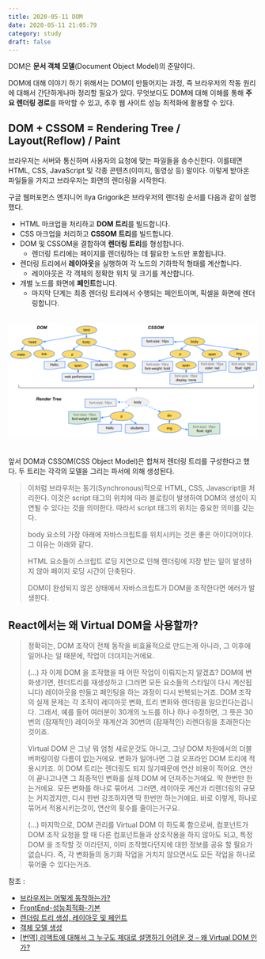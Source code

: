 ```yaml
---
title: 2020-05-11 DOM
date: 2020-05-11 21:05:79
category: study
draft: false
---
```


DOM은 **문서 객체 모델**(Document Object Model)의 준말이다.

DOM에 대해 이야기 하기 위해서는 DOM이 만들어지는 과정, 즉 브라우저의 작동 원리에 대해서 간단하게나마 정리할 필요가 있다. 무엇보다도 DOM에 대해 이해를 통해 **주요 렌더링 경로**를 파악할 수 있고, 추후 웹 사이트 성능 최적화에 활용할 수 있다.

## DOM + CSSOM = Rendering Tree / Layout(Reflow) / Paint

브라우저는 서버와 통신하며 사용자의 요청에 맞는 파일들을 송수신한다. 이를테면 HTML, CSS, JavaScript 및 각종 콘텐츠(이미지, 동영상 등) 말이다. 이렇게 받아온 파일들을 가지고 브라우저는 화면의 렌더링을 시작한다.

구글 웹퍼포먼스 엔지니어 Ilya Grigorik은 브라우저의 렌더링 순서를 다음과 같이 설명했다.

- HTML 마크업을 처리하고 **DOM 트리**를 빌드합니다.
- CSS 마크업을 처리하고 **CSSOM 트리**를 빌드합니다.
- DOM 및 CSSOM을 결합하여 **렌더링 트리**를 형성합니다.
  - 렌더링 트리에는 페이지를 렌더링하는 데 필요한 노드만 포함됩니다.
- 렌더링 트리에서 **레이아웃**을 실행하여 각 노드의 기하학적 형태를 계산합니다.
  - 레이아웃은 각 객체의 정확한 위치 및 크기를 계산합니다.
- 개별 노드를 화면에 **페인트**합니다.
  - 마지막 단계는 최종 렌더링 트리에서 수행되는 페인트이며, 픽셀을 화면에 렌더링합니다.

<br>

<div align="center"><img src="./images/051101.png"/></div>

<br>

앞서 DOM과 CSSOM(CSS Object Model)은 합쳐져 렌더링 트리를 구성한다고 했다. 두 트리는 각각의 모델을 그리는 파서에 의해 생성된다.

> 이처럼 브라우저는 동기(Synchronous)적으로 HTML, CSS, Javascript을 처리한다. 이것은 script 태그의 위치에 따라 블로킹이 발생하여 DOM의 생성이 지연될 수 있다는 것을 의미한다. 따라서 script 태그의 위치는 중요한 의미를 갖는다.
> 
> body 요소의 가장 아래에 자바스크립트를 위치시키는 것은 좋은 아이디어이다. 그 이유는 아래와 같다.
> 
> HTML 요소들이 스크립트 로딩 지연으로 인해 렌더링에 지장 받는 일이 발생하지 않아 페이지 로딩 시간이 단축된다.
> 
> DOM이 완성되지 않은 상태에서 자바스크립트가 DOM을 조작한다면 에러가 발생한다.


## React에서는 왜 Virtual DOM을 사용할까?

> 정확히는, DOM 조작이 전체 동작을 비효율적으로 만드는게 아니라, 그 이후에 일어나는 일 때문에, 작업이 더뎌지는거에요.
> 
> (...) 자 이제 DOM 을 조작했을 때 어떤 작업이 이뤄지는지 알겠죠? DOM에 변화생기면, 렌더트리를 재생성하고 (그러면 모든 요소들의 스타일이 다시 계산됩니다) 레이아웃을 만들고 페인팅을 하는 과정이 다시 반복되는거죠.
> DOM 조작의 실제 문제는 각 조작이 레이아웃 변화, 트리 변화와 렌더링을 일으킨다는겁니다. 그래서, 예를 들어 여러분이 30개의 노드를 하나 하나 수정하면, 그 뜻은 30번의 (잠재적인) 레이아웃 재계산과 30번의 (잠재적인) 리렌더링을 초래한다는 것이죠.
> 
> Virtual DOM 은 그냥 뭐 엄청 새로운것도 아니고, 그냥 DOM 차원에서의 더블 버퍼링이랑 다름이 없는거에요. 변화가 일어나면 그걸 오프라인 DOM 트리에 적용시키죠. 이 DOM 트리는 렌더링도 되지 않기때문에 연산 비용이 적어요. 연산이 끝나고나면 그 최종적인 변화를 실제 DOM 에 던져주는거에요. 딱 한번만 한는거에요. 모든 변화를 하나로 묶어서. 그러면, 레이아웃 계산과 리렌더링의 규모는 커지겠지만, 다시 한번 강조하자면 딱 한번만 하는거에요. 바로 이렇게, 하나로 묶어서 적용시키는것이, 연산의 횟수를 줄이는거구요.
> 
> (...) 마지막으로, DOM 관리를 Virtual DOM 이 하도록 함으로써, 컴포넌트가 DOM 조작 요청을 할 때 다른 컴포넌트들과 상호작용을 하지 않아도 되고, 특정 DOM 을 조작할 것 이라던지, 이미 조작했다던지에 대한 정보를 공유 할 필요가 없습니다. 즉, 각 변화들의 동기화 작업을 거치지 않으면서도 모든 작업을 하나로 묶어줄 수 있다는거죠.






참조 :
- [브라우저는 어떻게 동작하는가?](https://d2.naver.com/helloworld/59361)
- [FrontEnd-성능최적화-기본](https://ideveloper2.dev/blog/2019-05-18--front-end-%EC%84%B1%EB%8A%A5%EC%B5%9C%EC%A0%81%ED%99%94-%EA%B8%B0%EB%B3%B8/)
- [렌더링 트리 생성, 레이아웃 및 페인트](https://developers.google.com/web/fundamentals/performance/critical-rendering-path/render-tree-construction?hl=ko)
- [객체 모델 생성](https://developers.google.com/web/fundamentals/performance/critical-rendering-path/constructing-the-object-model?hl=ko)
- [[번역] 리액트에 대해서 그 누구도 제대로 설명하기 어려운 것 – 왜 Virtual DOM 인가?](https://velopert.com/3236)
